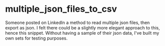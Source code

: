 # multiple_json_files_to_csv
Someone posted on LinkedIn a method to read multiple json files, then export as json. I felt there could be a slightly more elegant approach to this, hence this snippet. Without having a sample of their json data, I've built my own sets for testing purposes.
